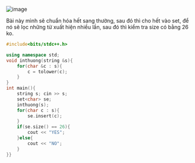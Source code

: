 ![image](https://github.com/Llam-a/Practice_Cpp/assets/115911041/267d3800-a22d-4f5b-9b2a-e009242193fd)

Bài này mình sẽ chuẩn hóa hết sang thường, sau đó thì cho hết vào set, để nó sẽ lọc những từ xuất hiện nhiều lần, sau đó thì kiểm tra size có bằng 26 ko.

```cpp
#include<bits/stdc++.h>

using namespace std;
void inthuong(string &s){
    for(char &c : s){
        c = tolower(c);
    }
}
int main(){
    string s; cin >> s;
    set<char> se;
    inthuong(s);
    for(char c : s){
        se.insert(c);
    }
    if(se.size() == 26){
        cout << "YES";
    }else{
        cout << "NO";
    }
}}
```
